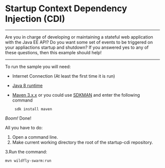 # Startup Context Dependency Injection (CDI)

---

Are you in charge of developing or maintaining a stateful web application with the Java EE API? 
Do you want some set of events to be triggered on your appliactions startup and shutdown? 
If you answered yes to any of these questions, then this example  should help!

---

To run the sample you will need:
 - Internet Connection (At least the first time it is run)
 - [Java 8 runtime](http://blog.acari.io/jvm/2017/05/05/Gradle-Install.html)
 - [Maven 3.x.x](https://www.mkyong.com/maven/how-to-install-maven-in-windows/) or you could use [SDKMAN](http://sdkman.io/) and enter the following command
    
        sdk install maven
    
  _Boom!_ Done!
 
 All you have to do:
 1. Open a command line. 
 2. Make current working directory the root of the startup-cdi repository.
 
 3.Run the command:
 
    mvn wildfly-swarm:run